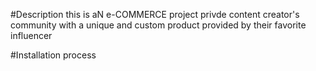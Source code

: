 #Description
this is aN e-COMMERCE project privde content creator's community with a unique and custom product provided by their favorite influencer

#Installation process
